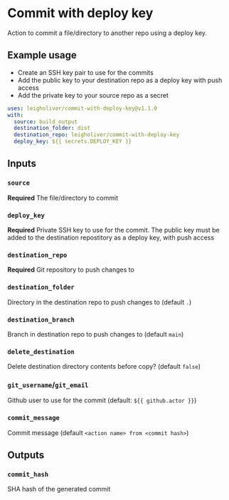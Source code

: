 # Commit with deploy key
Action to commit a file/directory to another repo using a deploy key.

## Example usage
* Create an SSH key pair to use for the commits
* Add the public key to your destination repo as a deploy key with push access
* Add the private key to your source repo as a secret

```yaml
uses: leigholiver/commit-with-deploy-key@v1.1.0
with:
  source: build_output
  destination_folder: dist
  destination_repo: leigholiver/commit-with-deploy-key
  deploy_key: ${{ secrets.DEPLOY_KEY }}
```

## Inputs
### `source`
**Required** The file/directory to commit

### `deploy_key`
**Required** Private SSH key to use for the commit. The public key must be added to the destination repostitory as a deploy key, with push access

### `destination_repo`
**Required** Git repository to push changes to

### `destination_folder`
Directory in the destination repo to push changes to (default `.`)

### `destination_branch`
Branch in destination repo to push changes to (default `main`)

### `delete_destination`
Delete destination directory contents before copy? (default `false`)

### `git_username`/`git_email`
Github user to use for the commit (default: `${{ github.actor }}`)

### `commit_message`
Commit message (default `<action name> from <commit hash>`)

## Outputs
### `commit_hash`
SHA hash of the generated commit
